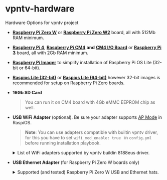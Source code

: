 # vpntv-hardware
Hardware Options for vpntv project

- [**Raspberry Pi Zero W**](https://www.raspberrypi.org/products/raspberry-pi-zero-w/) or [**Raspberry Pi Zero W2**](https://www.raspberrypi.org/products/raspberry-pi-zero-w-2/) board, all with 512Mb RAM minimum.
- [**Raspberry Pi 4**](https://www.raspberrypi.com/products/raspberry-pi-4-model-b/), [**Raspberry Pi CM4**](https://www.raspberrypi.com/products/compute-module-4/?variant=raspberry-pi-cm4001000) **and** [**CM4 I/O Board**](https://www.raspberrypi.com/products/compute-module-4-io-board/) or [**Raspberry Pi 3**](https://www.raspberrypi.com/products/raspberry-pi-3-model-b-plus/) board, all with 2Gb RAM minimum.
- [**Raspberry Pi Imager**](https://www.raspberrypi.com/software/) to simplify installation of Raspberry Pi OS Lite (32-bit or 64-bit).
- [**Raspios Lite (32-bit)**](https://downloads.raspberrypi.org/raspios_lite_armhf/images/) or [**Raspios Lite (64-bit)**](https://downloads.raspberrypi.org/raspios_lite_arm64/images/) however 32-bit images is recommended for setup on Raspberry Pi Zero boards.
- **16Gb SD Card**
   > You can run it on CM4 board with 4Gb eMMC EEPROM chip as well.
- **USB WiFi Adapter** (optional). Be sure your adapter supports [AP Mode](https://elinux.org/RPi_USB_Wi-Fi_Adapters) in RaspiOS.
   > **Note**: You can use adapters compatible with builtin vpntv driver, for this you have to set `wifi_mod_enable: true ` in `config.yml` before running installation playbook.
   <details>
     <summary>
       List of WiFi adapters supported by vpntv buildin 8188eus driver.
     </summary>

  * [Realtek RTL8188EUS](https://www.realtek.com/en/products/communications-network-ics/item/rtl8188eus) Wireless LAN 802.11n USB 2.0 Network Adapter. [Aliexpress link](https://a.aliexpress.com/_Ew27JPn)
  * [Realtek RTL8188ETV](https://www.realtek.com/en/products/communications-network-ics/item/rtl8188etv) Wireless LAN 802.11n USB 2.0 Network Adapter. [Aliexpress link](https://a.aliexpress.com/_EGxet6d)
  * TP-Link TL-WN722N V2/V3 150Mbps High Gain Wireless USB Adapter
  * TP-Link TL-WN727N V5.20 150Mbps Wireless N USB Adapter
  * TP-Link TL-WN725N V3 150Mbps Wireless N Nano USB Adapter
  * EDIMAX EW-7811Un V2 N150 Wi-Fi 4 Nano USB Adapter
  * ASUS USB-N10 Nano B1 USB Adapter Wireless-N
  * D-Link DWA-125 Wireless N 150 USB Adapter(rev.D)
  * D-Link DWA-123 Wireless N 150 USB Adapter(rev.D)
  * D-Link GO-USB-N150 Wireless N 150 Easy USB Adapter(rev.B)
  * D-Link DWA-121 Wireless N 150 USB Adapter(rev.B)
  * Realtek RTL8188EU Wireless LAN 802.11n USB 2.0 Network Adapter
  * 802.11bgn Mini Wireless LAN USB2.0 Adapter
  * ELECOM WDC-150SU2M Wireless Adapter
  * Sitecom WLA-1100 V2 Wi-Fi USB adapter N150
  * MERCUSYS MW150US V2 N150 Wireless Nano USB Adapter
  * Rosewill RNX-N150NUB N150 Wireless Nano USB Adapter
</details>

- **USB Ethernet Adapter** (for Raspberry Pi Zero W boards only)

   <details>
     <summary>
       Supported (and tested) Raspberry Pi Zero W USB and Ethernet hats.
     </summary>
  
  * [WaveShare ETH/USB HUB](https://www.waveshare.com/product/raspberry-pi/hats/interface-power/eth-usb-hub-hat-b.htm) HAT for RPi Zero. [Aliexpress link](https://a.aliexpress.com/_EJGKaqH)
  * [Elecrow USB Hub & PowerManager](https://www.elecrow.com/usb-hub-powermanager-for-rpi-zero-v1-0.html) for RPi Zero V1.0. [Aliexpress link](https://a.aliexpress.com/_Exj5Rvf)
</details>
